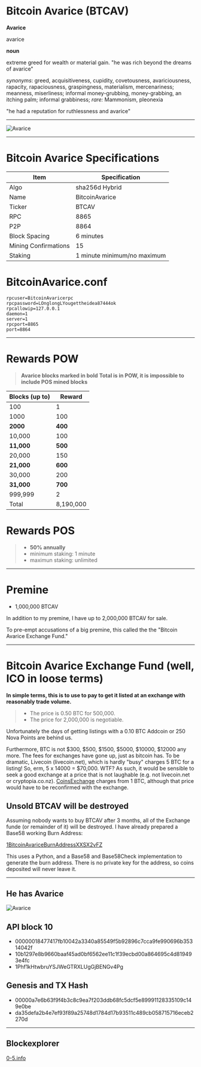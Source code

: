 # Bitcoin Avarice (BTCAV)

**Avarice**

avarice 

**noun**

extreme greed for wealth or material gain. "he was rich beyond the dreams of avarice"

*synonyms*: greed, acquisitiveness, cupidity, covetousness, avariciousness, rapacity, rapaciousness, graspingness, materialism, mercenariness; meanness, miserliness; informal money-grubbing, money-grabbing, an itching palm; informal grabbiness; *rare:* Mammonism, pleonexia

"he had a reputation for ruthlessness and avarice"


-----


![Avarice](https://cdn.pbrd.co/images/H2MviAo.png)



-----


# Bitcoin Avarice Specifications


Item        |  Specification     |     
 --------  |  --------   
Algo         |  sha256d Hybrid   | 
Name      |  BitcoinAvarice    | 
Ticker       |  BTCAV    |
RPC       |  8865  | 
P2P       |  8864    |
Block Spacing       |  6 minutes    |
Mining Confirmations       |  15    |
Staking       |  1 minute minimum/no maximum    |



# BitcoinAvarice.conf

    rpcuser=BitcoinAvaricerpc
    rpcpassword=LOnglongLYougettheidea87444ok
    rpcallowip=127.0.0.1
    daemon=1
    server=1 
    rpcport=8865 
    port=8864
    
    
    
    
    
-----


# Rewards POW


> **Avarice blocks marked in bold**
> **Total is in POW, it is impossible to include POS mined blocks**


Blocks (up to)        |  Reward     |     
 --------  |  --------   
100         |  1  | 
1000      |  100    | 
**2000**       |  **400**    |
10,000       |  100  | 
**11,000**       |  **500**    | 
20,000       |  150     |
**21,000**       |  **600**    | 
30,000       |  200    | 
**31,000**       |  **700**    | 
999,999       |  2       |
Total       |   8,190,000      |




# Rewards POS


> - **50% annually**
> - minimum staking: 1 minute
> - maximun staking: unlimited


------

# Premine

- 1,000,000 BTCAV

In addition to my premine, I have up to 2,000,000 BTCAV for sale. 

To pre-empt accusations of a big premine, this called the the "Bitcoin Avarice Exchange Fund."


-----


# Bitcoin Avarice Exchange Fund (well, ICO in loose terms)


**In simple terms, this is to use to pay to get it listed at an exchange with reasonably trade volume.**

>- The price is 0.50 BTC for 500,000. 
>- The price for 2,000,000 is negotiable.


Unfortunately the days of getting listings with a 0.10 BTC Addcoin or 250 Nova Points are behind us.

Furthermore, BTC is not $300, $500, $1500, $5000, $10000, $12000 any more. The fees for exchanges have gone up, just as bitcoin has. To be dramatic, Livecoin (livecoin.net), which is hardly "busy" charges 5 BTC for a listing! So, erm, 5 x 14000 = $70,000. WTF?
As such, it would be sensible to seek a good exchange at a price that is not laughable (e.g. not livecoin.net or cryptopia.co.nz). [CoinsExchange](https://www.coinexchange.io/) charges from 1 BTC, although that price would have to be reconfirmed with the exchange.


## Unsold BTCAV will be destroyed


Assuming nobody wants to buy BTCAV after 3 months, all of the Exchange funde (or remainder of it) will be destroyed. I have already prepared a Base58  working Burn Address:


[1BitcoinAvariceBurnAddressXXSX2vFZ](http://0-5.info:3001/address/1BitcoinAvariceBurnAddressXXSX2vFZ)


This uses a Python, and a Base58 and Base58Check implementation to generate the burn address. There is no private key for the address, so coins deposited will never leave it.


-----



## He has Avarice

![Avarice](https://cdn.pbrd.co/images/H2mT1iU.png)



## API block 10

- 00000018477417fb10042a3340a85549f5b92896c7cca9fe990696b35314042f
- 10b1297e8b9660baaf45ad0bf6562ee11c1f39ecbd00a864695c4d819493e4fc
- 1Phf1kHtwbruYSJWeGTRXLUgGjBENGv4Pg


## Genesis and TX Hash

- 00000a7e6b63f9f4b3c8c9ea7f203ddb68fc5dcf5e89991128335109c149e0be
- da35defa2b4e7ef93f89a25748d1784d17b93511c489cb058715716eceb2270d

-----

## Blockexplorer

[0-5.info](http://0-5.info:3001)



